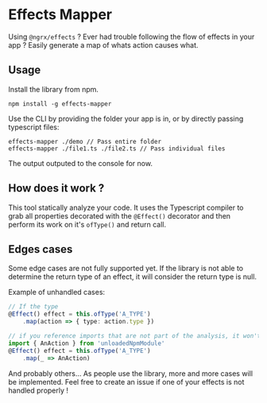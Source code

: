 # Effects Mapper

Using `@ngrx/effects` ? Ever had trouble following the flow of effects in your
app ? Easily generate a map of whats action causes what.

## Usage

Install the library from npm.

```
npm install -g effects-mapper
```

Use the CLI by providing the folder your app is in, or by directly passing
typescript files:

```
effects-mapper ./demo // Pass entire folder
effects-mapper ./file1.ts ./file2.ts // Pass individual files
```

The output outputed to the console for now.

## How does it work ?

This tool statically analyze your code. It uses the Typescript compiler
to grab all properties decorated with the `@Effect()` decorator and then perform its work on it's `ofType()` and return call.

## Edges cases

Some edge cases are not fully supported yet. If the library is not able to
determine the return type of an effect, it will consider the return type is
null.

Example of unhandled cases:

```typescript
// If the type
@Effect() effect = this.ofType('A_TYPE')
	.map(action => { type: action.type })

// if you reference imports that are not part of the analysis, it won't be possible to guess the action type
import { AnAction } from 'unloadedNpmModule'
@Effect() effect = this.ofType('A_TYPE')
	.map(_ => AnAction)
```

And probably others... As people use the library, more and more cases
will be implemented. Feel free to create an issue if one of your effects is not
handled properly !
